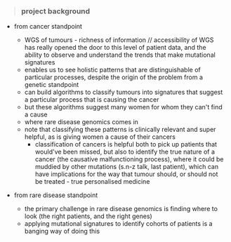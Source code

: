 > ### project background

- from cancer standpoint
    - WGS of tumours - richness of information // accessibility of WGS has really opened the door to this level of patient data, and the ability to observe and understand the trends that make mutational signatures
    - enables us to see holistic patterns that are distinguishable of particular processes, despite the origin of the problem from a genetic standpoint
    - can build algorithms to classify tumours into signatures that suggest a particular process that is causing the cancer
    - but these algorithms suggest many women for whom they can't find a cause
    - where rare disease genomics comes in 
    - note that classifying these patterns is clinically relevant and super helpful, as is giving women a cause of their cancers
      - classification of cancers is helpful both to pick up patients that would've been missed, but also to identify the true nature of a cancer (the causative malfunctioning process), where it could be muddied by other mutations (s.n-z talk, last patient), which can have implications for the way that tumour should, or should not be treated - true personalised medicine

- from rare disease standpoint
  - the primary challenge in rare disease genomics is finding where to look (the right patients, and the right genes)
  - applying mutational signatures to identify cohorts of patients is a banging way of doing this 
    